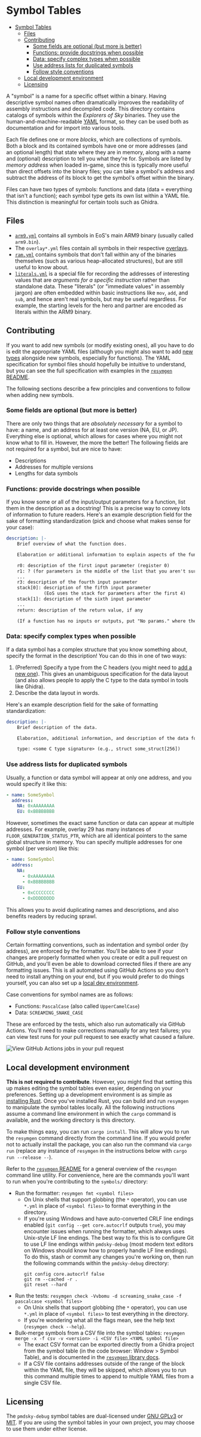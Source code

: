 # Symbol Tables
- [Symbol Tables](#symbol-tables)
  - [Files](#files)
  - [Contributing](#contributing)
    - [Some fields are optional (but more is better)](#some-fields-are-optional-but-more-is-better)
    - [Functions: provide docstrings when possible](#functions-provide-docstrings-when-possible)
    - [Data: specify complex types when possible](#data-specify-complex-types-when-possible)
    - [Use address lists for duplicated symbols](#use-address-lists-for-duplicated-symbols)
    - [Follow style conventions](#follow-style-conventions)
  - [Local development environment](#local-development-environment)
  - [Licensing](#licensing)

A "symbol" is a name for a specific offset within a binary. Having descriptive symbol names often dramatically improves the readability of assembly instructions and decompiled code. This directory contains catalogs of symbols within the _Explorers of Sky_ binaries. They use the human-and-machine-readable [YAML](https://en.wikipedia.org/wiki/YAML) format, so they can be used both as documentation and for import into various tools.

Each file defines one or more _blocks_, which are collections of symbols. Both a block and its contained symbols have one or more addresses (and an optional length) that state where they are in memory, along with a name and (optional) description to tell you what they're for. Symbols are listed by _memory address_ when loaded in-game, since this is typically more useful than direct offsets into the binary files; you can take a symbol's address and subtract the address of its block to get the symbol's offset within the binary.

Files can have two types of symbols: functions and data (data = everything that isn't a function); each symbol type gets its own list within a YAML file. This distinction is meaningful for certain tools such as Ghidra.

## Files
- [`arm9.yml`](arm9.yml) contains all symbols in EoS's main ARM9 binary (usually called `arm9.bin`).
- The `overlay*.yml` files contain all symbols in their respective [overlays](../docs/overlays.md).
- [`ram.yml`](ram.yml) contains symbols that don't fall within any of the binaries themselves (such as various heap-allocated structures), but are still useful to know about.
- [`literals.yml`](literals.yml) is a special file for recording the addresses of interesting values that are _arguments for a specific instruction_ rather than standalone data. These "literals" (or "immediate values" in assembly jargon) are often embedded within basic instructions like `mov`, `add`, and `sub`, and hence aren't real symbols, but may be useful regardless. For example, the starting levels for the hero and partner are encoded as literals within the ARM9 binary.

## Contributing
If you want to add new symbols (or modify existing ones), all you have to do is edit the appropriate YAML files (although you might also want to add [new types](../headers/README.md#contributing) alongside new symbols, especially for functions). The YAML specification for symbol files should hopefully be intuitive to understand, but you can see the full specification with examples in the [`resymgen` README](../docs/resymgen.md#the-resymgen-yaml-specification).

The following sections describe a few principles and conventions to follow when adding new symbols.

### Some fields are optional (but more is better)
There are only two things that are _absolutely necessary_ for a symbol to have: a name, and an address for at least one version (NA, EU, or JP). Everything else is optional, which allows for cases where you might not know what to fill in. However, the more the better! The following fields are not required for a symbol, but are nice to have:
- Descriptions
- Addresses for multiple versions
- Lengths for data symbols

### Functions: provide docstrings when possible
If you know some or all of the input/output parameters for a function, list them in the description as a docstring! This is a precise way to convey lots of information to future readers. Here's an example description field for the sake of formatting standardization (pick and choose what makes sense for your case):

```yml
description: |-
    Brief overview of what the function does.

    Elaboration or additional information to explain aspects of the function in more detail.

    r0: description of the first input parameter (register 0)
    r1: ? (for parameters in the middle of the list that you aren't sure about)
    ... 
    r3: description of the fourth input parameter
    stack[0]: description of the fifth input parameter
              (EoS uses the stack for parameters after the first 4)
    stack[1]: description of the sixth input parameter
    ...
    return: description of the return value, if any

    (If a function has no inputs or outputs, put "No params." where the parameter list would go)
```

### Data: specify complex types when possible
If a data symbol has a complex structure that you know something about, specify the format in the description! You can do this in one of two ways:
1. (Preferred) Specify a type from the C headers (you might need to [add a new one](../headers/README.md#contributing)). This gives an unambiguous specification for the data layout (and also allows people to apply the C type to the data symbol in tools like Ghidra).
2. Describe the data layout in words.

Here's an example description field for the sake of formatting standardization:

```yml
description: |-
    Brief description of the data.

    Elaboration, additional information, and description of the data format, if relevant.

    type: <some C type signature> (e.g., struct some_struct[256])
```

### Use address lists for duplicated symbols
Usually, a function or data symbol will appear at only one address, and you would specify it like this:
```yml
- name: SomeSymbol
  address:
    NA: 0xAAAAAAAA
    EU: 0xBBBBBBBB
```

However, sometimes the exact same function or data can appear at multiple addresses. For example, overlay 29 has many instances of `FLOOR_GENERATION_STATUS_PTR`, which are all identical pointers to the same global structure in memory. You can specify multiple addresses for one symbol (per version) like this:
```yml
- name: SomeSymbol
  address:
    NA:
      - 0xAAAAAAAA
      - 0xBBBBBBBB
    EU:
      - 0xCCCCCCCC
      - 0xDDDDDDDD
```
This allows you to avoid duplicating names and descriptions, and also benefits readers by reducing sprawl.

### Follow style conventions
Certain formatting conventions, such as indentation and symbol order (by address), are enforced by the formatter. You'll be able to see if your changes are properly formatted when you create or edit a pull request on GitHub, and you'll even be able to download corrected files if there are any formatting issues. This is all automated using GitHub Actions so you don't need to install anything on your end, but if you would prefer to do things yourself, you can also set up a [local dev environment](#local-development-environment).

Case conventions for symbol names are as follows:

- Functions: `PascalCase` (also called `UpperCamelCase`)
- Data: `SCREAMING_SNAKE_CASE`

These are enforced by the tests, which also run automatically via GitHub Actions. You'll need to make corrections manually for any test failures; you can view test runs for your pull request to see exactly what caused a failure.

![View GitHub Actions jobs in your pull request](../docs/images/gh-actions-symbols.png)

## Local development environment
**This is not required to contribute**. However, you might find that setting this up makes editing the symbol tables even easier, depending on your preferences. Setting up a development environment is as simple as [installing Rust](https://www.rust-lang.org/tools/install). Once you've installed Rust, you can build and run `resymgen` to manipulate the symbol tables locally. All the following instructions assume a command line environment in which the `cargo` command is available, and the working directory is this directory.

To make things easy, you can run `cargo install`. This will allow you to run the `resymgen` command directly from the command line. If you would prefer not to actually install the package, you can also run the command via `cargo run` (replace any instance of `resymgen` in the instructions below with `cargo run --release --`).

Refer to the [`resymgen` README](../docs/resymgen.md#usage) for a general overview of the `resymgen` command line utility. For convenience, here are the commands you'll want to run when you're contributing to the `symbols/` directory:

- Run the formatter: `resymgen fmt <symbol files>`
    - On Unix shells that support globbing (the `*` operator), you can use `*.yml` in place of `<symbol files>` to format everything in the directory.
    - If you're using Windows and have auto-converted CRLF line endings enabled (`git config --get core.autocrlf` outputs `true`), you may encounter issues when running the formatter, which always uses Unix-style LF line endings. The best way to fix this is to configure Git to use LF line endings within `pmdsky-debug` (most modern text editors on Windows should know how to properly handle LF line endings). To do this, stash or commit any changes you're working on, then run the following commands within the `pmdsky-debug` directory:
      ```
      git config core.autocrlf false
      git rm --cached -r .
      git reset --hard
      ```
- Run the tests: `resymgen check -Vvbomu -d screaming_snake_case -f pascalcase <symbol files>`
    - On Unix shells that support globbing (the `*` operator), you can use `*.yml` in place of `<symbol files>` to test everything in the directory.
    - If you're wondering what all the flags mean, see the help text (`resymgen check --help`).
- Bulk-merge symbols from a CSV file into the symbol tables: `resymgen merge -x -f csv -v <version> -i <CSV file> <YAML symbol file>`
    - The exact CSV format can be exported directly from a Ghidra project from the symbol table (in the code browser: Window > Symbol Table), and is documented in the [`resymgen` library docs](https://docs.rs/resymgen/latest/resymgen/data_formats/ghidra_csv/index.html).
    - If a CSV file contains addresses outside of the range of the block within the YAML file, they will be skipped, which allows you to run this command multiple times to append to multiple YAML files from a single CSV file.

## Licensing
The `pmdsky-debug` symbol tables are dual-licensed under [GNU GPLv3](../LICENSE.txt) or [MIT](LICENSE.txt). If you are using the symbol tables in your own project, you may choose to use them under either license.
